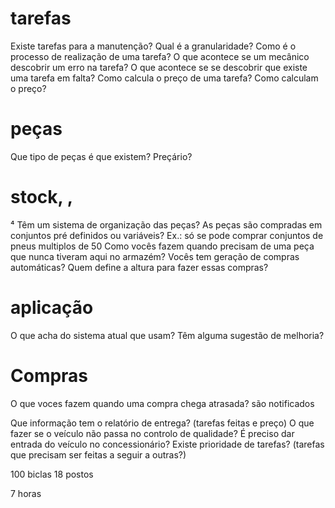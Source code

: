 # tarefas
Existe tarefas para a manutenção?
Qual é a granularidade?
Como é o processo de realização de uma tarefa?
O que acontece se um mecânico descobrir um erro na tarefa?
O que acontece se se descobrir que existe uma tarefa em falta?
Como calcula o preço de uma tarefa?
Como calculam o preço?


# peças
Que tipo de peças é que existem? Preçário?

# stock, ,
⁴
Têm um sistema de organização das peças?
As peças são compradas em conjuntos pré definidos ou variáveis? Ex.: só se pode comprar conjuntos de pneus multiplos de 50 
Como vocês fazem quando precisam de uma peça que nunca tiveram aqui no armazém?
Vocês tem geração de compras automáticas? Quem define a altura para fazer essas compras?

# aplicação
O que acha do sistema atual que usam?
Têm alguma sugestão de melhoria?

# Compras
O que voces fazem quando uma compra chega atrasada? são notificados

Que informação tem o relatório de entrega? (tarefas feitas e preço)
O que fazer se o veículo não passa no controlo de qualidade?
É preciso dar entrada do veículo no concessionário?
Existe prioridade de tarefas? (tarefas que precisam ser feitas a seguir a outras?)


100 biclas
18 postos

7 horas
